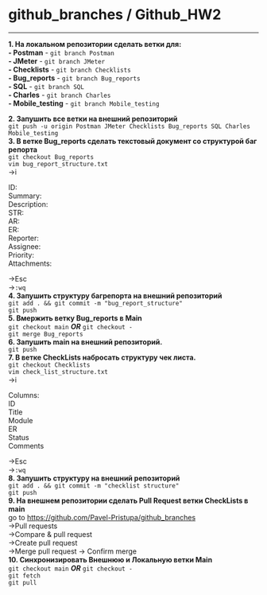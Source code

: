 # github_branches / Github_HW2
____
__1. На локальном репозитории сделать ветки для:__  
__- Postman__ - `git branch Postman`    
__- JMeter__ - `git branch JMeter`    
__- Checklists__ - `git branch Checklists`    
__- Bug_reports__ - `git branch Bug_reports`   
__- SQL__ - `git branch SQL`    
__- Charles__ - `git branch Charles`     
__- Mobile_testing__ - `git branch Mobile_testing`    
  
__2. Запушить все ветки на внешний репозиторий__  
`git push -u origin Postman JMeter Checklists Bug_reports SQL Charles Mobile_testing`  
__3. В ветке Bug_reports сделать текстовый документ со структурой баг репорта__  
`git checkout Bug_reports`  
`vim bug_report_structure.txt`  
->i  
  
ID:  
Summary:  
Description:  
STR:  
AR:  
ER:  
Reporter:  
Assignee:  
Priority:  
Attachments:  
  
->Esc  
->`:wq`  
__4. Запушить структуру багрепорта на внешний репозиторий__  
`git add . && git commit -m "bug_report_structure"`  
`git push`  
__5. Вмержить ветку Bug_reports в Main__  
`git checkout main` ___OR___ `git checkout -`  
`git merge Bug_reports`  
__6. Запушить main на внешний репозиторий.__  
`git push`  
__7. В ветке CheckLists набросать структуру чек листа.__  
`git checkout Checklists`  
`vim check_list_structure.txt`  
->i  
  
Columns:  
ID  
Title  
Module  
ER  
Status  
Comments  
  
->Esc  
->`:wq`  
__8. Запушить структуру на внешний репозиторий__  
`git add . && git commit -m "checklist structure"`  
`git push`  
__9. На внешнем репозитории сделать Pull Request ветки CheckLists в main__  
go to https://github.com/Pavel-Pristupa/github_branches  
->Pull requests  
->Compare & pull request  
->Create pull request  
->Merge pull request -> Confirm merge  
__10. Синхронизировать Внешнюю и Локальную ветки Main__  
`git checkout main` ___OR___ `git checkout -`  
`git fetch`  
`git pull`  
